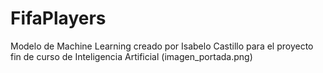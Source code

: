 # FifaPlayers
Modelo de Machine Learning creado por Isabelo Castillo para el proyecto fin de curso de Inteligencia Artificial
(imagen_portada.png)
